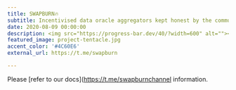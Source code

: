 ```yaml
---
title: SWAPBURN🔥 
subtitle: Incentivised data oracle aggregators kept honest by the community (beta soon)
date: 2020-08-09 00:00:00
description: <img src="https://progress-bar.dev/40/?width=600" alt=""></a><br>SWPBURN  next-gen open source platform for decentralized finance <s>oracles</s> 🔥Burn.
featured_image: project-tentacle.jpg
accent_color: '#4C60E6'
external_url: https://t.me/swapburn

---
```


Please [refer to our docs](https://t.me/swapburnchannel    information.
